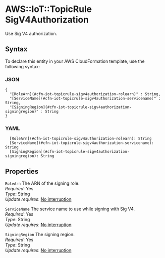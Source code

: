 # AWS::IoT::TopicRule SigV4Authorization<a name="aws-properties-iot-topicrule-sigv4authorization"></a>

Use Sig V4 authorization\.

## Syntax<a name="aws-properties-iot-topicrule-sigv4authorization-syntax"></a>

To declare this entity in your AWS CloudFormation template, use the following syntax:

### JSON<a name="aws-properties-iot-topicrule-sigv4authorization-syntax.json"></a>

```
{
  "[RoleArn](#cfn-iot-topicrule-sigv4authorization-rolearn)" : String,
  "[ServiceName](#cfn-iot-topicrule-sigv4authorization-servicename)" : String,
  "[SigningRegion](#cfn-iot-topicrule-sigv4authorization-signingregion)" : String
}
```

### YAML<a name="aws-properties-iot-topicrule-sigv4authorization-syntax.yaml"></a>

```
  [RoleArn](#cfn-iot-topicrule-sigv4authorization-rolearn): String
  [ServiceName](#cfn-iot-topicrule-sigv4authorization-servicename): String
  [SigningRegion](#cfn-iot-topicrule-sigv4authorization-signingregion): String
```

## Properties<a name="aws-properties-iot-topicrule-sigv4authorization-properties"></a>

`RoleArn`  <a name="cfn-iot-topicrule-sigv4authorization-rolearn"></a>
The ARN of the signing role\.  
*Required*: Yes  
*Type*: String  
*Update requires*: [No interruption](https://docs.aws.amazon.com/AWSCloudFormation/latest/UserGuide/using-cfn-updating-stacks-update-behaviors.html#update-no-interrupt)

`ServiceName`  <a name="cfn-iot-topicrule-sigv4authorization-servicename"></a>
The service name to use while signing with Sig V4\.  
*Required*: Yes  
*Type*: String  
*Update requires*: [No interruption](https://docs.aws.amazon.com/AWSCloudFormation/latest/UserGuide/using-cfn-updating-stacks-update-behaviors.html#update-no-interrupt)

`SigningRegion`  <a name="cfn-iot-topicrule-sigv4authorization-signingregion"></a>
The signing region\.  
*Required*: Yes  
*Type*: String  
*Update requires*: [No interruption](https://docs.aws.amazon.com/AWSCloudFormation/latest/UserGuide/using-cfn-updating-stacks-update-behaviors.html#update-no-interrupt)